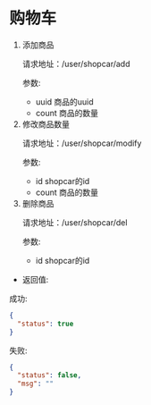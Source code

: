 # 购物车

<ol>
<li>添加商品

请求地址：/user/shopcar/add

参数:

* uuid 商品的uuid
* count 商品的数量

</li>
<li>修改商品数量

请求地址：/user/shopcar/modify

参数:

* id shopcar的id
* count 商品的数量


</li>
<li>删除商品

请求地址：/user/shopcar/del

参数:

* id shopcar的id

</li>
</ol>

* 返回值:

成功:
```json
{
  "status": true
}
```

失败:
```json
{
  "status": false,
  "msg": ""
}
```
